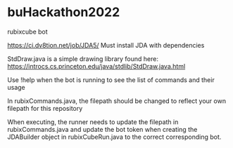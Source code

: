 # buHackathon2022
rubixcube bot

https://ci.dv8tion.net/job/JDA5/
Must install JDA with dependencies

StdDraw.java is a simple drawing library found here: https://introcs.cs.princeton.edu/java/stdlib/StdDraw.java.html

Use !help when the bot is running to see the list of commands and their usage

In rubixCommands.java, the filepath should be changed to reflect your own filepath for this repository

When executing, the runner needs to update the filepath in rubixCommands.java and update the bot token when creating the JDABuilder object in rubixCubeRun.java to the correct corresponding bot.
